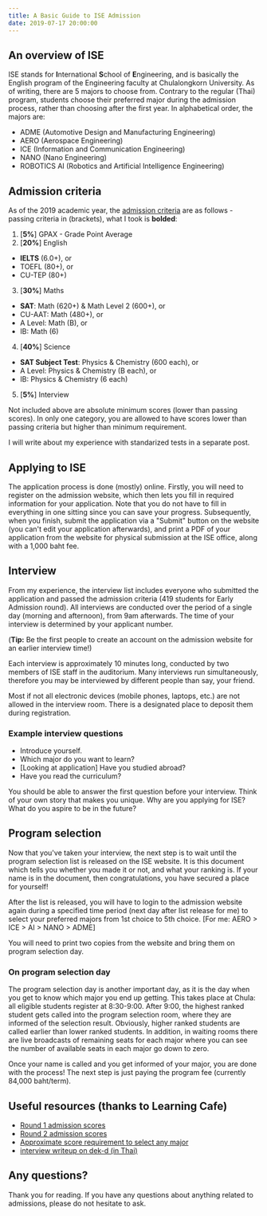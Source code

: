 ```yaml
---
title: A Basic Guide to ISE Admission
date: 2019-07-17 20:00:00
---
```


## An overview of ISE
ISE stands for **I**nternational **S**chool of **E**ngineering, and is basically the English program of the Engineering faculty at Chulalongkorn University. As of writing, there are 5 majors to choose from. Contrary to the regular (Thai) program, students choose their preferred major during the admission process, rather than choosing after the first year. In alphabetical order, the majors are:

* ADME (Automotive Design and Manufacturing Engineering)
* AERO (Aerospace Engineering)
* ICE (Information and Communication Engineering)
* NANO (Nano Engineering)
* ROBOTICS AI (Robotics and Artificial Intelligence Engineering)

## Admission criteria
As of the 2019 academic year, the [admission criteria](http://www.ise.eng.chula.ac.th/document/Admission/Admission_Criteria_2019.pdf) are as follows - passing criteria in (brackets), what I took is **bolded**:

1. [**5%**] GPAX - Grade Point Average
2. [**20%**] English
  * **IELTS** (6.0+), or
  * TOEFL (80+), or
  * CU-TEP (80+)
3. [**30%**] Maths
  * **SAT**: Math (620+) & Math Level 2 (600+), or
  * CU-AAT: Math (480+), or
  * A Level: Math (B), or
  * IB: Math (6)
4. [**40%**] Science
  * **SAT Subject Test**: Physics & Chemistry (600 each), or
  * A Level: Physics & Chemistry (B each), or
  * IB: Physics & Chemistry (6 each)
5. [**5%**] Interview

Not included above are absolute minimum scores (lower than passing scores). In only one category, you are allowed to have scores lower than passing criteria but higher than minimum requirement.

I will write about my experience with standarized tests in a separate post.

## Applying to ISE
The application process is done (mostly) online. Firstly, you will need to register on the admission website, which then lets you fill in required information for your application. Note that you do not have to fill in everything in one sitting since you can save your progress. Subsequently, when you finish, submit the application via a "Submit" button on the website (you can't edit your application afterwards), and print a PDF of your application from the website for physical submission at the ISE office, along with a 1,000 baht fee.

## Interview
From my experience, the interview list includes everyone who submitted the application and passed the admission criteria (419 students for Early Admission round). All interviews are conducted over the period of a single day (morning and afternoon), from 9am afterwards. The time of your interview is determined by your applicant number.

(**Tip:** Be the first people to create an account on the admission website for an earlier interview time!)

Each interview is approximately 10 minutes long, conducted by two members of ISE staff in the auditorium. Many interviews run simultaneously, therefore you may be interviewed by different people than say, your friend.

Most if not all electronic devices (mobile phones, laptops, etc.) are not allowed in the interview room. There is a designated place to deposit them during registration.

### Example interview questions
* Introduce yourself.
* Which major do you want to learn?
* [Looking at application] Have you studied abroad?
* Have you read the curriculum?

You should be able to answer the first question before your interview. Think of your own story that makes you unique. Why are you applying for ISE? What do you aspire to be in the future?

## Program selection
Now that you've taken your interview, the next step is to wait until the program selection list is released on the ISE website. It is this document which tells you whether you made it or not, and what your ranking is. If your name is in the document, then congratulations, you have secured a place for yourself!

After the list is released, you will have to login to the admission website again during a specified time period (next day after list release for me) to select your preferred majors from 1st choice to 5th choice. [For me: AERO > ICE > AI > NANO > ADME]

You will need to print two copies from the website and bring them on program selection day.

### On program selection day
The program selection day is another important day, as it is the day when you get to know which major you end up getting. This takes place at Chula: all eligible students register at 8:30-9:00. After 9:00, the highest ranked student gets called into the program selection room, where they are informed of the selection result. Obviously, higher ranked students are called earlier than lower ranked students. In addition, in waiting rooms there are live broadcasts of remaining seats for each major where you can see the number of available seats in each major go down to zero.

Once your name is called and you get informed of your major, you are done with the process! The next step is just paying the program fee (currently 84,000 baht/term).

## Useful resources (thanks to Learning Cafe)
* [Round 1 admission scores](https://www.facebook.com/LearningCafebydom9914/posts/985085548343687)
* [Round 2 admission scores](https://www.facebook.com/LearningCafebydom9914/posts/1038408659678042)
* [Approximate score requirement to select any major](https://www.facebook.com/LearningCafebydom9914/posts/1043175002534741)
* [interview writeup on dek-d (in Thai)](https://www.dek-d.com/board/view/3906604/)

## Any questions?
Thank you for reading. If you have any questions about anything related to admissions, please do not hesitate to ask.

